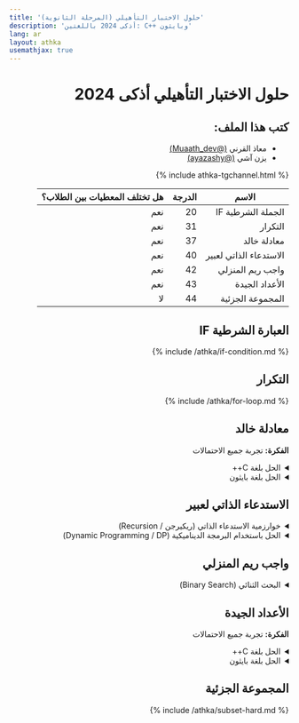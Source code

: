 ```yaml
---
title: 'حلول الاختبار التأهيلي (المرحلة الثانوية)'
description: 'أذكى 2024 باللغتين: C++ وبايثون'
lang: ar
layout: athka
usemathjax: true
---
```

<div dir="auto">
  
# حلول الاختبار التأهيلي أذكى 2024


<h2>كتب هذا الملف:</h2>
<ul>
    <li>معاذ القرني <a href="https://twitter.com/Muaath_dev">(@Muaath_dev)</a></li>
    <li>يزن آشي <a href="https://twitter.com/ayazashy">(@ayazashy)</a></li>
</ul>

{% include athka-tgchannel.html %}

<table class="table table-bordered table-striped">
    <thead>
        <tr>
            <th>الاسم</th>
            <th>الدرجة</th>
            <th>هل تختلف المعطيات بين الطلاب؟</th>
        </tr>
    </thead>
    <tbody>
        <tr>
            <td>الجملة الشرطية  IF</td>
            <td>20</td>
            <td>نعم</td>
        </tr>
        <tr>
            <td>التكرار</td>
            <td>31</td>
            <td>نعم</td>
        </tr>
        <tr>
            <td>معادلة خالد</td>
            <td>37</td>
            <td>نعم</td>
        </tr>
        <tr>
            <td>الاستدعاء الذاتي لعبير</td>
            <td>40</td>
            <td>نعم</td>
        </tr>
        <tr>
            <td>واجب ريم المنزلي</td>
            <td>42</td>
            <td>نعم</td>
        </tr>
        <tr>
            <td>الأعداد الجيدة</td>
            <td>43</td>
            <td>نعم</td>
        </tr>
        <tr>
            <td>المجموعة الجزئية</td>
            <td>44</td>
            <td>لا</td>
        </tr>
    </tbody>
</table>

## العبارة الشرطية IF

{% include /athka/if-condition.md %}

## التكرار

{% include /athka/for-loop.md %}

##  معادلة خالد 
**الفكرة:** تجربة جميع الاحتمالات


<details>
  <summary>الحل بلغة C++</summary>

```c++
#include <iostream>
using namespace std;

const int P = 35171; // معطيات المسألة
const int A = 24636; // معطيات المسألة

int main()
{
    for (long long x = 1; x <= 1000000; x++)
    {
        if (x * A % P == 1)
        {
            cout << x;
            break;
        }
    }
}
```
  
</details>

<details>
  <summary>الحل بلغة بايثون</summary>

```py
P = 35171
A = 24636

for x in range(1, 1000000):
    if (x * A % P == 1):
        print(x)
        exit()
```
  
</details>

##  الاستدعاء الذاتي لعبير 

<details>
 <summary>خوارزمية الاستدعاء الذاتي (ريكيرجن / Recursion)</summary>
 <b>الفكرة:</b> تطبيق العطيات بتحويل المسألة إلى دالة ثم استدعائها كل مرة، وتذكر النتائج السابقة (memoization)

  
 <details>
   <summary>الحل بلغة C++</summary>

```c++
#include <iostream>
using namespace std;

const int N = 257; // اكتب الرقم المطلوب
const int MOD = 193; // اكتب الرقم بعد باقي القسمة

int memo[N+1];
int rec(int i)
{
    if (memo[i] != -1)
        return memo[i];
    return memo[i] = (rec(i-3) + rec(i-2) * rec(i-1)) % MOD;
}

int main()
{
    memset(memo, -1, sizeof memo);
    memo[1] = 1;
    memo[2] = 2;
    memo[3] = 3;
    cout << rec(N);
}
```
  
 </details>

 <details>
  <summary>الحل بلغة بايثون</summary>

```py
N = 257 # اكتب الرقم المطلوب
MOD = 193 # اكتب الرقم بعد باقي القسمة

memo = [-1] * N+1;
def rec(i: int) -> int:
    if (memo[i] != -1):
        return memo[i]
    return memo[i] = (rec(i-3) + rec(i-2) * rec(i-1)) % MOD;

memo[1] = 1
memo[2] = 2
memo[3] = 3
print(rec(N))
```

 </details>

</details>


<details>
  <summary>الحل باستخدام البرمجة الديناميكية (Dynamic Programming / DP)</summary>
  <b>الفكرة: تطبيق المعادلة كما هي</b>

 <details>
  <summary>الحل بلغة C++</summary>

```c++
#include <iostream>
using namespace std;

const int N = 257; // اكتب الرقم المطلوب
const int MOD = 193; // اكتب الرقم بعد باقي القسمة

int dp[N+1];

int main()
{
    dp[1] = 1;
    dp[2] = 2;
    dp[3] = 3;
    for (int i = 4; i <= N; i++)
        dp[i] = (dp[i-3] + dp[i-2] * dp[i-1]) % MOD;
    cout << dp[N];
}
```

 </details>

<details>
  <summary>الحل بلغة بايثون</summary>

```py
N = 257 # اكتب الرقم المطلوب
MOD = 193 # اكتب الرقم بعد باقي القسمة

dp = [0] * N+1
dp[1] = 1
dp[2] = 2
dp[3] = 3
for i in range(4, N+1):
    dp[i] = (dp[i-3] + dp[i-2] * dp[i-1]) % MOD;
print(dp[N])
```

</details>

</details>

##  واجب ريم المنزلي


<details>
  <summary>البحث الثنائي (Binary Search)</summary>

**الفكرة:** وجود حد أعلى للإجابة (نسميه $أ$) وحد أعلى للإجابة (نسميه $ب$)، ثم نختار عدد في المنتصف $\frac{ب + أ}{2}$، ونغير الحد الأدنى والأعلى بناءً على نتيجة الدالة لهذا الرقم.

**ملاحظة:** يمكن تطبيق هذه الفكرة يدويًا باستعمال الحاسبة أو برامج الرسم البياني دون الحاجة لكتابة برنامج

<details>
  <summary>الحل بلغة C++</summary>

```c++
#include <bits/stdc++.h>
using namespace std;

const long double Y = 482.15385787945286;
const long double PREC = 1e-4;

#define f(x) (x+exp(x/100))

int main()
{
    long double l = 1, r = 10000;
    while (abs(l - r) > PREC)
    {
        long double mid = (l + r) / 2;
        if (f(mid) <= Y)
            l = mid;
        else
            r = mid - PREC;
    }
    cout << fixed << setprecision(4) << l;
}
```

  </details>

  <details>
   <summary>الحل بلغة بايثون</summary>

```py
from math import *

Y = 482.15385787945286;
PREC = 1e-4;

def f(x):
    return (x+exp(x/100))

l = 1, r = 10000
while (abs(l - r) > PREC):
    mid = (l + r) / 2;
    if (f(mid) <= Y):
        l = mid;
    else:
        r = mid - PREC;
    
print(l)
```

  </details>
</details>

##  الأعداد الجيدة 

**الفكرة:** تجربة جميع الاحتمالات

<details>
  <summary>الحل بلغة C++</summary>

```c++
#include <bits/stdc++.h>
using namespace std;

const int L = 207418; // نضع هنا قيم المعطيات 
const int R = 691140; // نضع هنا قيم المعطيات 

bool isgood(int xx)
{
    string x = to_string(xx);
    int a=x[0]-'0';
    int b=x[1]-'0';
    int c=x[2]-'0';
    int d=x[3]-'0';
    int e=x[4]-'0';
    int f=x[5]-'0';
    return (a*c+d*f) == (a+b)*e-f;
}

int main()
{
    int sol = 0;
    for (int i = L; i <= R; i++)
        sol += isgood(i);
    cout << sol;
}
```
  
</details>

<details>
  <summary>الحل بلغة بايثون</summary>

```py
L = 207418 # نضع هنا قيم المعطيات 
R = 691140 # نضع هنا قيم المعطيات 

def isgood(xx: int) -> int
    x = str(xx);
    a=int(x[0])
    b=int(x[1])
    c=int(x[2])
    d=int(x[3])
    e=int(x[4])
    f=int(x[5])
    return ((a*c+d*f) == (a+b)*e-f ? 1 : 0)

sol = 0;
for i in range(L, R+1):
    sol += isgood(i)
print(sol)
```

</details>

##  المجموعة الجزئية 

{% include /athka/subset-hard.md %}
